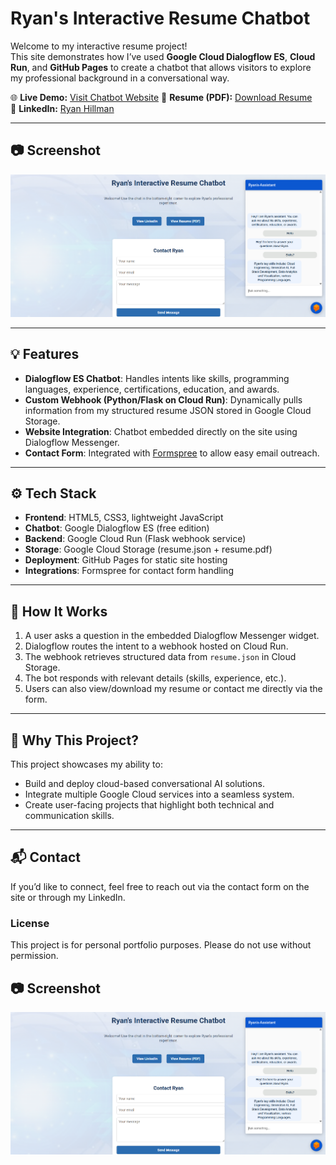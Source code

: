 # Ryan's Interactive Resume Chatbot

Welcome to my interactive resume project!  
This site demonstrates how I’ve used **Google Cloud Dialogflow ES**, **Cloud Run**, and **GitHub Pages** to create a chatbot that allows visitors to explore my professional background in a conversational way.

🌐 **Live Demo:** [Visit Chatbot Website](https://ryanhillman.github.io/ryan-dialogflow-bot/) 
📄 **Resume (PDF):** [Download Resume](https://storage.googleapis.com/ryan-resume-bucket/resume.pdf)  
🔗 **LinkedIn:** [Ryan Hillman](https://www.linkedin.com/in/ryan-h-7614a2128/)

---

## 📷 Screenshot
![App Screenshot](./screenshot.png)

---

## 💡 Features
- **Dialogflow ES Chatbot**: Handles intents like skills, programming languages, experience, certifications, education, and awards.  
- **Custom Webhook (Python/Flask on Cloud Run)**: Dynamically pulls information from my structured resume JSON stored in Google Cloud Storage.  
- **Website Integration**: Chatbot embedded directly on the site using Dialogflow Messenger.  
- **Contact Form**: Integrated with [Formspree](https://formspree.io) to allow easy email outreach.  

---

## ⚙️ Tech Stack
- **Frontend**: HTML5, CSS3, lightweight JavaScript  
- **Chatbot**: Google Dialogflow ES (free edition)  
- **Backend**: Google Cloud Run (Flask webhook service)  
- **Storage**: Google Cloud Storage (resume.json + resume.pdf)  
- **Deployment**: GitHub Pages for static site hosting  
- **Integrations**: Formspree for contact form handling  

---

## 🚀 How It Works
1. A user asks a question in the embedded Dialogflow Messenger widget.  
2. Dialogflow routes the intent to a webhook hosted on Cloud Run.  
3. The webhook retrieves structured data from `resume.json` in Cloud Storage.  
4. The bot responds with relevant details (skills, experience, etc.).  
5. Users can also view/download my resume or contact me directly via the form.  

---

## 📌 Why This Project?
This project showcases my ability to:
- Build and deploy cloud-based conversational AI solutions.  
- Integrate multiple Google Cloud services into a seamless system.  
- Create user-facing projects that highlight both technical and communication skills.  

---

## 📬 Contact
If you’d like to connect, feel free to reach out via the contact form on the site or through my LinkedIn.

### License
This project is for personal portfolio purposes. Please do not use without permission.

## 📷 Screenshot
![App Screenshot](./screenshot.png)

